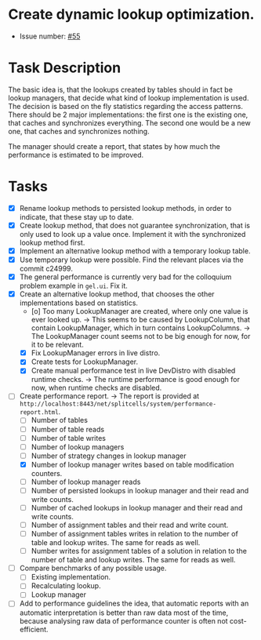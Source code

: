 # Create dynamic lookup optimization.
* Issue number: [\#55](https://codeberg.org/splitcells-net/net.splitcells.network.community/issues/55)
# Task Description
The basic idea is, that the lookups created by tables should in fact be lookup managers,
that decide what kind of lookup implementation is used.
The decision is based on the fly statistics regarding the access patterns.
There should be 2 major implementations:
the first one is the existing one, that caches and synchronizes everything.
The second one would be a new one, that caches and synchronizes nothing.

The manager should create a report, that states by how much the performance
is estimated to be improved.
# Tasks
* [x] Rename lookup methods to persisted lookup methods,
  in order to indicate, that these stay up to date.
* [x] Create lookup method, that does not guarantee synchronization,
  that is only used to look up a value once.
  Implement it with the synchronized lookup method first.
* [x] Implement an alternative lookup method with a temporary lookup table.
* [x] Use temporary lookup were possible.
  Find the relevant places via the commit c24999.
* [x] The general performance is currently very bad for the 
  colloquium problem example in `gel.ui`.
  Fix it.
* [x] Create an alternative lookup method, that chooses the other implementations
  based on statistics.
    * [o] Too many LookupManager are created, where only one value is ever looked up.
      -> This seems to be caused by LookupColumn, that contain LookupManager,
      which in turn contains LookupColumns.
      -> The LookupManager count seems not to be big enough for now, for it to be relevant.
    * [x] Fix LookupManager errors in live distro.
    * [x] Create tests for LookupManager.
    * [x] Create manual performance test in live DevDistro with disabled runtime checks.
      -> The runtime performance is good enough for now, when runtime checks are disabled.
* [ ] Create performance report. -> The report is provided at `http://localhost:8443/net/splitcells/system/performance-report.html`.
    * [ ] Number of tables
    * [ ] Number of table reads
    * [ ] Number of table writes
    * [ ] Number of lookup managers
    * [ ] Number of strategy changes in lookup manager
    * [x] Number of lookup manager writes based on table modification counters.
    * [ ] Number of lookup manager reads
    * [ ] Number of persisted lookups in lookup manager and their read and write counts.
    * [ ] Number of cached lookups in lookup manager and their read and write counts.
    * [ ] Number of assignment tables and their read and write count.
    * [ ] Number of assignment tables writes in relation to the number of table and lookup writes.
      The same for reads as well.
    * [ ] Number writes for assignment tables of a solution in relation to the number of table and lookup writes.
      The same for reads as well.
* [ ] Compare benchmarks of any possible usage.
    * [ ] Existing implementation.
    * [ ] Recalculating lookup.
    * [ ] Lookup manager
* [ ] Add to performance guidelines the idea,
  that automatic reports with an automatic interpretation is better
  than raw data most of the time,
  because analysing raw data of performance counter is often not cost-efficient.